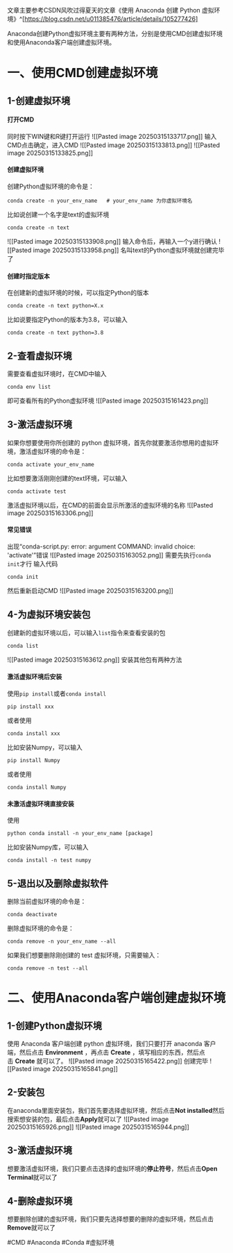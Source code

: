 文章主要参考CSDN风吹过得夏天的文章《使用 Anaconda 创建 Python 虚拟环境》^[https://blog.csdn.net/u011385476/article/details/105277426]

Anaconda创建Python虚拟环境主要有两种方法，分别是使用CMD创建虚拟环境和使用Anaconda客户端创建虚拟环境。

# 一、使用CMD创建虚拟环境

## 1-创建虚拟环境

#### 打开CMD
同时按下WIN键和R键打开运行
![[Pasted image 20250315133717.png]]
输入CMD点击确定，进入CMD
![[Pasted image 20250315133813.png]]
![[Pasted image 20250315133825.png]]


#### 创建虚拟环境
创建Python虚拟环境的命令是：
```conda
conda create -n your_env_name   # your_env_name 为你虚拟环境名
```
比如说创建一个名字是text的虚拟环境
```conda
conda create -n text
```
![[Pasted image 20250315133908.png]]
输入命令后，再输入一个y进行确认
![[Pasted image 20250315133958.png]]
名叫text的Python虚拟环境就创建完毕了

#### 创建时指定版本
在创建新的虚拟环境的时候，可以指定Python的版本
```conda
conda create -n text python=X.x
```
比如说要指定Python的版本为3.8，可以输入
```conda
conda create -n text python=3.8
```

## 2-查看虚拟环境

需要查看虚拟环境时，在CMD中输入
```conda
conda env list
```
即可查看所有的Python虚拟环境
![[Pasted image 20250315161423.png]]



## 3-激活虚拟环境
如果你想要使用你所创建的 python 虚拟环境，首先你就要激活你想用的虚拟环境，激活虚拟环境的命令是：
```conda
conda activate your_env_name
```
比如想要激活刚刚创建的text环境，可以输入
```conda
conda activate test
```
激活虚拟环境以后，在CMD的前面会显示所激活的虚拟环境的名称
![[Pasted image 20250315163306.png]]

#### 常见错误
出现“conda-script.py: error: argument COMMAND: invalid choice: 'activate'”错误
![[Pasted image 20250315163052.png]]
需要先执行`conda init`才行
输入代码
```conda
conda init
```
然后重新启动CMD
![[Pasted image 20250315163200.png]]
## 4-为虚拟环境安装包
创建新的虚拟环境以后，可以输入`list`指令来查看安装的包
```conda
conda list
```
![[Pasted image 20250315163612.png]]
安装其他包有两种方法
#### 激活虚拟环境后安装
使用`pip install`或者`conda install`
```pip
pip install xxx
```
或者使用
```conda
conda install xxx
```
比如安装Numpy，可以输入
```pip
pip install Numpy
```
或者使用
```conda
conda install Numpy
```

#### 未激活虚拟环境直接安装
使用
```conda
python conda install -n your_env_name [package]
```
比如安装Numpy库，可以输入
```conda
conda install -n test numpy
```

## 5-退出以及删除虚拟软件
删除当前虚拟环境的命令是：
```conda
conda deactivate
```
删除虚拟环境的命令是：
```conda
conda remove -n your_env_name --all
 ```
如果我们想要删除刚创建的 test 虚拟环境，只需要输入：
```conda
conda remove -n test --all
```

# 二、使用Anaconda客户端创建虚拟环境

## 1-创建Python虚拟环境

使用 Anaconda 客户端创建 python 虚拟环境，我们只要打开 anaconda 客户端，然后点击 **Environment** ，再点击 **Create** ，填写相应的东西，然后点击 **Create** 就可以了。
![[Pasted image 20250315165422.png]]
创建完毕
![[Pasted image 20250315165841.png]]

## 2-安装包
在anaconda里面安装包，我们首先要选择虚拟环境，然后点击**Not installed**然后搜索想安装的包，最后点击**Apply**就可以了
![[Pasted image 20250315165926.png]]
![[Pasted image 20250315165944.png]]

## 3-激活虚拟环境
想要激活虚拟环境，我们只要点击选择的虚拟环境的**停止符号**，然后点击**Open Terminal**就可以了

## 4-删除虚拟环境
想要删除创建的虚拟环境，我们只要先选择想要的删除的虚拟环境，然后点击**Remove**就可以了



#CMD #Anaconda #Conda #虚拟环境